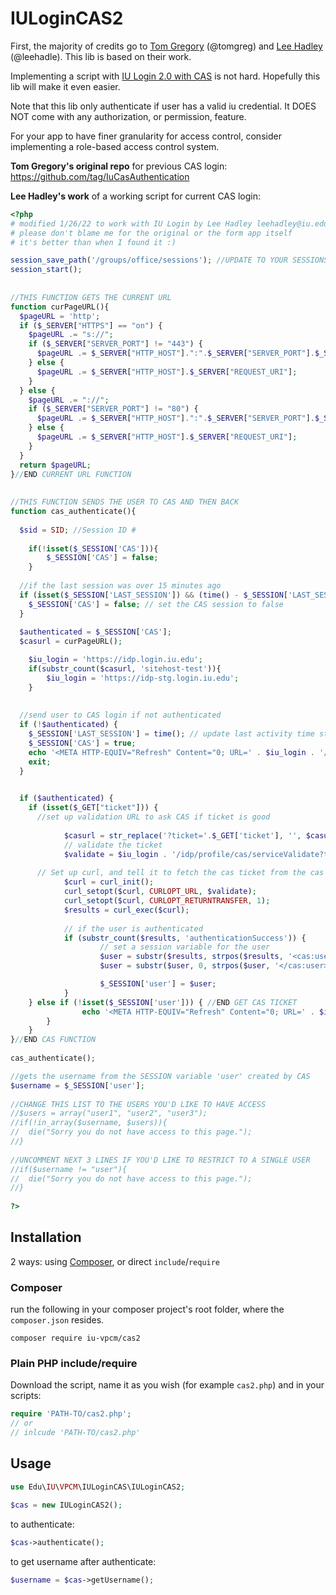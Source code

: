# IULoginCAS2

First, the majority of credits go to [Tom Gregory](https://kelley.iu.edu/faculty-research/faculty-directory/profile.html?id=TOMGREG) (@tomgreg) and [Lee Hadley](https://studios.iu.edu/about/people/hadley-lee.html) (@leehadle). This lib is based on their work.

Implementing a script with [IU Login 2.0 with CAS](https://kb.iu.edu/d/bfpq) is not hard. Hopefully this lib will make it even easier.

Note that this lib only authenticate if user has a valid iu credential. It DOES NOT come with any authorization, or permission, feature. 

For your app to have finer granularity for access control, consider implementing a role-based access control system.  

**Tom Gregory's original repo** for previous CAS login: https://github.com/tag/IuCasAuthentication

**Lee Hadley's work** of a working script for current CAS login:
```php
<?php
# modified 1/26/22 to work with IU Login by Lee Hadley leehadley@iu.edu 
# please don't blame me for the original or the form app itself 
# it's better than when I found it :) 

session_save_path('/groups/office/sessions'); //UPDATE TO YOUR SESSIONS PATH
session_start();
 
 
//THIS FUNCTION GETS THE CURRENT URL
function curPageURL(){
  $pageURL = 'http';
  if ($_SERVER["HTTPS"] == "on") {
    $pageURL .= "s://";
    if ($_SERVER["SERVER_PORT"] != "443") {
      $pageURL .= $_SERVER["HTTP_HOST"].":".$_SERVER["SERVER_PORT"].$_SERVER["REQUEST_URI"];
    } else {
      $pageURL .= $_SERVER["HTTP_HOST"].$_SERVER["REQUEST_URI"];
    }
  } else {
    $pageURL .= "://";
    if ($_SERVER["SERVER_PORT"] != "80") {
      $pageURL .= $_SERVER["HTTP_HOST"].":".$_SERVER["SERVER_PORT"].$_SERVER["REQUEST_URI"];
    } else {
      $pageURL .= $_SERVER["HTTP_HOST"].$_SERVER["REQUEST_URI"];
    }
  }
  return $pageURL;
}//END CURRENT URL FUNCTION
 
 
//THIS FUNCTION SENDS THE USER TO CAS AND THEN BACK
function cas_authenticate(){
 
  $sid = SID; //Session ID #
	
	if(!isset($_SESSION['CAS'])){
		$_SESSION['CAS'] = false;
	}
 
  //if the last session was over 15 minutes ago
  if (isset($_SESSION['LAST_SESSION']) && (time() - $_SESSION['LAST_SESSION'] > 900)) {
    $_SESSION['CAS'] = false; // set the CAS session to false
  }
 
  $authenticated = $_SESSION['CAS'];
  $casurl = curPageURL();

	$iu_login = 'https://idp.login.iu.edu';
	if(substr_count($casurl, 'sitehost-test')){
		$iu_login = 'https://idp-stg.login.iu.edu';
	}
	
 
  //send user to CAS login if not authenticated
  if (!$authenticated) {
    $_SESSION['LAST_SESSION'] = time(); // update last activity time stamp
    $_SESSION['CAS'] = true;
    echo '<META HTTP-EQUIV="Refresh" Content="0; URL=' . $iu_login . '/idp/profile/cas/login?service='.$casurl.'">';
    exit;
  }
	

  if ($authenticated) {
    if (isset($_GET["ticket"])) {
      //set up validation URL to ask CAS if ticket is good
			
			$casurl = str_replace('?ticket='.$_GET['ticket'], '', $casurl);
			// validate the ticket
			$validate = $iu_login . '/idp/profile/cas/serviceValidate?ticket=' . $_GET['ticket'] . '&service=' . $casurl;
 
      // Set up curl, and tell it to fetch the cas ticket from the cas server specified
			$curl = curl_init();
			curl_setopt($curl, CURLOPT_URL, $validate);
			curl_setopt($curl, CURLOPT_RETURNTRANSFER, 1);
			$results = curl_exec($curl);
			
			// if the user is authenticated
			if (substr_count($results, 'authenticationSuccess')) {
					// set a session variable for the user
					$user = substr($results, strpos($results, '<cas:user>') + 10);
					$user = substr($user, 0, strpos($user, '</cas:user>'));

					$_SESSION['user'] = $user;
			} 
  	} else if (!isset($_SESSION['user'])) { //END GET CAS TICKET
				echo '<META HTTP-EQUIV="Refresh" Content="0; URL=' . $iu_login . '/idp/profile/cas/login?service='.$casurl.'">';
		}
	}
}//END CAS FUNCTION
 
cas_authenticate();

//gets the username from the SESSION variable 'user' created by CAS
$username = $_SESSION['user'];
 
//CHANGE THIS LIST TO THE USERS YOU'D LIKE TO HAVE ACCESS
//$users = array("user1", "user2", "user3");
//if(!in_array($username, $users)){
//  die("Sorry you do not have access to this page.");
//}
 
//UNCOMMENT NEXT 3 LINES IF YOU'D LIKE TO RESTRICT TO A SINGLE USER
//if($username != "user"){
//  die("Sorry you do not have access to this page.");
//}
 
?>
```

## Installation
2 ways: using [Composer](https://getcomposer.org/), or direct `include`/`require`

### Composer
run the following in your composer project's root folder, where the `composer.json` resides.
```shell
composer require iu-vpcm/cas2
```
### Plain PHP include/require
Download the script, name it as you wish (for example `cas2.php`) and in your scripts:
```php
require 'PATH-TO/cas2.php';
// or 
// inlcude 'PATH-TO/cas2.php'
```
## Usage
```php
use Edu\IU\VPCM\IULoginCAS\IULoginCAS2;

$cas = new IULoginCAS2();
```

to authenticate:
```php
$cas->authenticate();
```

to get username after authenticate:
```php
$username = $cas->getUsername();
```